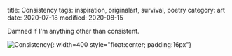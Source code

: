 title: Consistency
tags: inspiration, originalart, survival, poetry
category: art
date: 2020-07-18
modified: 2020-08-15

Damned if I'm anything other than consistent.

![Consistency]({static}/images/IMG_2219.PNG){: width=400 style="float:center; padding:16px"}    

